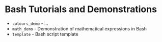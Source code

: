 # Bash Tutorials and Demonstrations

* `colours_demo` - ...
* `math_demo` - Demonstration of mathematical expressions in Bash
* `template` - Bash script template
